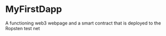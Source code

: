# MyFirstDapp
A functioning web3 webpage and a smart contract that is deployed to the Ropsten test net
